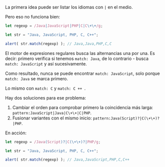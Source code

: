 
La primera idea puede ser listar los idiomas con `|` en el medio.

Pero eso no funciona bien:

```js run
let regexp = /Java|JavaScript|PHP|C|C\+\+/g;

let str = "Java, JavaScript, PHP, C, C++";

alert( str.match(regexp) ); // Java,Java,PHP,C,C
```

El motor de expresiones regulares busca las alternancias una por una. Es decir: primero verifica si tenemos `match: Java`, de lo contrario - busca `match: JavaScript` y así sucesivamente.

Como resultado, nunca se puede encontrar `match: JavaScript`, solo porque` match: Java` se marca primero.

Lo mismo con `match: C` y `match: C ++ `.

Hay dos soluciones para ese problema:

1. Cambiar el orden para comprobar primero la coincidencia más larga: `pattern:JavaScript|Java|C\+\+|C|PHP`.
2. Fusionar variantes con el mismo inicio: `pattern:Java(Script)?|C(\+\+)?|PHP`.

En acción:

```js run
let regexp = /Java(Script)?|C(\+\+)?|PHP/g;

let str = "Java, JavaScript, PHP, C, C++";

alert( str.match(regexp) ); // Java,JavaScript,PHP,C,C++
```
